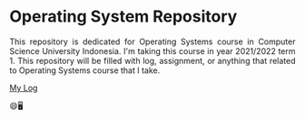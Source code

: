 # Operating System Repository

<p align="justify">
  This repository is dedicated for Operating Systems course in Computer Science University Indonesia. I'm taking this course in year 2021/2022 term 1. This repository will be filled with log, assignment, or anything that related to Operating Systems course that I take.
</p>

[My Log](https://ealiansyah.github.io/os212/TXT/mylog.txt)

😄🖥️
